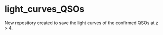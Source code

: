 # light_curves_QSOs
New repository created to save the light curves of the confirmed QSOs at z > 4.
